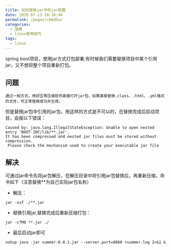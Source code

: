 ```yaml
---
title: 如何替换jar中的jar配置
date: 2020-07-13 18:16:44
permalink: /pages/cb6dba/
categories:
  - 运维
  - linux使用技巧
tags:
  - linux
---
```


spring boot项目，使用jar方式打包部署;有时候我们需要替换项目中某个引用jar，又不想将整个项目重新打包。
<!-- more -->
## 问题

    通过一般方式，用好压等压缩软件直接打开jar包，如果直接替换.class、.html、.yml格式的文件，可正常替换成功并生效。
但是替换jar包中引用的jar包，用这样的方式是不可以的，在替换完成后启动项目，会报以下错误：

```shell
Caused by: java.lang.IllegalStateException: Unable to open nested entry 'BOOT-INF/lib/**.jar'. 
It has been compressed and nested jar files must be stored without compression.
 Please check the mechanism used to create your executable jar file
```
## 解决

可通过jar命令先将jar包解压，在解压目录中将引用jar包替换后，再重新压缩，命令如下（注意替换**为自己实际jar包名称）

- 解压：
```shell
jar -xvf ./**.jar
```

- 替换引用jar,替换完成后重新压缩打包：
```shell
jar -cfM0 **.jar ./
```

- 最后启动jar即可
    
`nohup java -jar summer-0.0.1.jar --server.port=8080 >summer.log 2>&1 &`